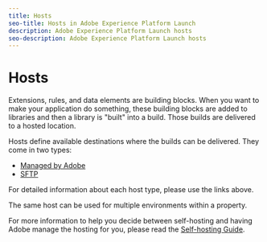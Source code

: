 ```yaml
---
title: Hosts
seo-title: Hosts in Adobe Experience Platform Launch
description: Adobe Experience Platform Launch hosts
seo-description: Adobe Experience Platform Launch hosts
---
```


# Hosts

Extensions, rules, and data elements are building blocks. When you want to make your application do something, these building blocks are added to libraries and then a library is "built" into a build. Those builds are delivered to a hosted location.

Hosts define available destinations where the builds can be delivered. They come in two types:

* [Managed by Adobe](/help/launch-reference/publishing/hosts/managed-by-adobe-host.md) 
* [SFTP](/help/launch-reference/publishing/hosts/sftp-host.md)

For detailed information about each host type, please use the links above.

The same host can be used for multiple environments within a property.

For more information to help you decide between self-hosting and having Adobe manage the hosting for you, please read the [Self-hosting Guide](/help/launch-reference/publishing/hosts/self-hosting-libraries.md).
